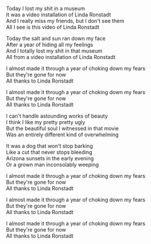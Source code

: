 Today I lost my shit in a museum  
It was a video installation of Linda Ronstadt  
And I really miss my friends, but I don't see them  
All I see is this video of Linda Ronstadt

Today the salt and sun ran down my face  
After a year of hiding all my feelings  
And I totally lost my shit in that museum  
All from a video installation of Linda Ronstadt

I almost made it through a year of choking down my fears  
But they're gone for now  
All thanks to Linda Ronstadt

I almost made it through a year of choking down my fears  
But they're gone for now  
All thanks to Linda Ronstadt

I can't handle astounding works of beauty  
I think I like my pretty pretty ugly  
But the beautiful soul I witnessed in that movie  
Was an entirely different kind of overwhelming

It was a dog that won't stop barking  
Like a cut that never stops bleeding  
Arizona sunsets in the early evening  
Or a grown man inconsolably weeping

I almost made it through a year of choking down my fears  
But they're gone for now  
All thanks to Linda Ronstadt

I almost made it through a year of choking down my fears  
But they're gone for now  
All thanks to Linda Ronstadt

I almost made it through a year of choking down my fears  
But they're gone for now  
All thanks to Linda Ronstadt